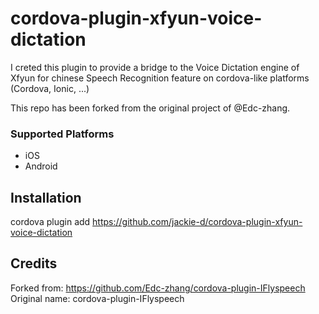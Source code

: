 # cordova-plugin-xfyun-voice-dictation

I creted this plugin to provide a bridge to the Voice Dictation engine of Xfyun for chinese Speech Recognition feature on cordova-like platforms (Cordova, Ionic, ...)

This repo has been forked from the original project of @Edc-zhang.

### Supported Platforms

- iOS
- Android

## Installation

cordova plugin add https://github.com/jackie-d/cordova-plugin-xfyun-voice-dictation

## Credits

Forked from: https://github.com/Edc-zhang/cordova-plugin-IFlyspeech
Original name: cordova-plugin-IFlyspeech